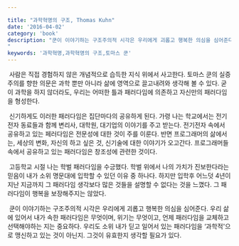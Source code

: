 ```yaml
---

title: "과학혁명의 구조, Thomas Kuhn"
date: '2016-04-02'
category: 'book'
description: "쿤이 이야기하는 구조주의적 시각은 우리에게 괴롭고 행복한 의심을 심어준다. 우리 삶에 있어서 내가 속한 패러다임은 무엇이며, 위기는 무엇이고, 언제 패러다임을 교체하고 선택해야하는 지는 중요하다. 우리도 소위 내가 딛고 일어서 있는 패러다임을 ‘과학적'으로 맹신하고 있는 것이 아닌지. 그것이 유효한지 생각할 필요가 있다.
"
keywords: '과학혁명,과학혁명의 구조,토마스 쿤'
---
```


&nbsp;사람은 직접 경험하지 않은 개념적으로 습득한 지식 위에서 사고한다. 토마스 쿤의 실증주의를 향한 의문은 과학 뿐만 아니라 삶에 영역으로 끌고내려와 생각해 볼 수 있다. 굳이 과학을 하지 않더라도, 우리는 어떠한 틀과 패러다임에 의존하고 자신만의 패러다임을 형성한다.

&nbsp;신기하게도 이러한 패러다임은 집단마다의 공유하게 된다. 가령 나는 학교에서는 전기전자 동료들과 함께 변리사, 대학원, 대기업의 이야기를 주고 받는다. 전기전자 속에서 공유하고 있는 페러다임은 전문성에 대한 것이 주를 이룬다. 반면 프로그래머의 삶에서는, 세상의 변화, 자신의 하고 싶은 것, 신기술에 대한 이야기가 오고간다. 프로그래머들 속에서 공유하고 있는 패러다임은 창조성에 관련한 것이다.

&nbsp;고등학교 시절 나는 학벌 패러다임을 수긍했다. 학벌 위에서 나의 가치가 진보한다라는 믿음이 내가 소위 명문대에 입학할 수 있던 이유 중 하나다. 하지만 입학후 어느덧 4년이 지난 지금까지 그 패러다임 생각보다 많은 것들을 설명할 수 없다는 것을 느꼈다. 그 패러다임이 행복을 보장해주지는 않았다.

&nbsp;쿤이 이야기하는 구조주의적 시각은 우리에게 괴롭고 행복한 의심을 심어준다. 우리 삶에 있어서 내가 속한 패러다임은 무엇이며, 위기는 무엇이고, 언제 패러다임을 교체하고 선택해야하는 지는 중요하다. 우리도 소위 내가 딛고 일어서 있는 패러다임을 ‘과학적'으로 맹신하고 있는 것이 아닌지. 그것이 유효한지 생각할 필요가 있다.
